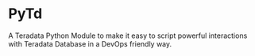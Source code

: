 # PyTd
A Teradata Python Module to make it easy to script powerful interactions with Teradata Database in a DevOps friendly way.
